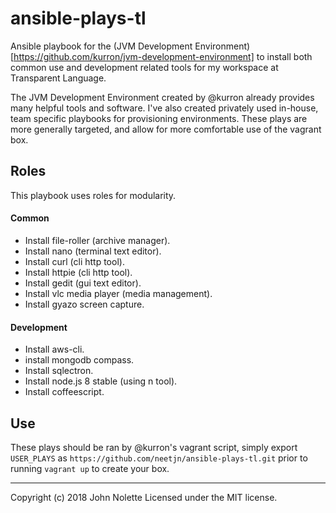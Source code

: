 # ansible-plays-tl

Ansible playbook for the (JVM Development Environment)[https://github.com/kurron/jvm-development-environment]
to install both common use and development related tools for my workspace at Transparent Language.

The JVM Development Environment created by @kurron already provides many helpful tools and software.
I've also created privately used in-house, team specific playbooks for provisioning environments.
These plays are more generally targeted, and allow for more comfortable use of the vagrant box.

## Roles

This playbook uses roles for modularity.

#### Common

* Install file-roller (archive manager).
* Install nano (terminal text editor).
* Install curl (cli http tool).
* Install httpie (cli http tool).
* Install gedit (gui text editor).
* Install vlc media player (media management).
* Install gyazo screen capture.

#### Development

* Install aws-cli.
* install mongodb compass.
* Install sqlectron.
* Install node.js 8 stable (using n tool).
* Install coffeescript.

## Use

These plays should be ran by @kurron's vagrant script, simply export `USER_PLAYS` as `https://github.com/neetjn/ansible-plays-tl.git`
prior to running `vagrant up` to create your box.

---
Copyright (c) 2018 John Nolette Licensed under the MIT license.

